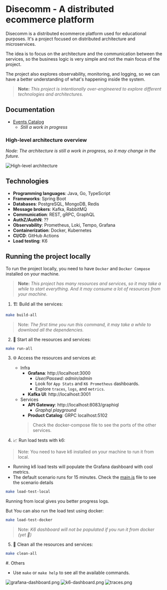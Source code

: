 # Disecomm - A distributed ecommerce platform

Disecomm is a distributed ecommerce platform used for educational purposes. It's a project
focused on distributed architecture and microservices.

The idea is to focus on the architecture and the communication between the services, so the
business logic is very simple and not the main focus of the project.

The project also explores observability, monitoring, and logging, so we can have a better
understanding of what's happening inside the system.

> **Note:** _This project is intentionally over-engineered to explore different technologies and
architectures._

## Documentation

- [Events Catalog](https://giovannymassuia.github.io/disecomm)
  - _Still a work in progress_ 

### High-level architecture overview

_Node: The architecture is still a work in progress, so it may change in the future._

![High-level architecture](./assets/high-level-architecture-dark.png)

## Technologies

- **Programming languages**: Java, Go, TypeScript
- **Frameworks**: Spring Boot
- **Databases**: PostgreSQL, MongoDB, Redis
- **Message brokers**: Kafka, RabbitMQ
- **Communication**: REST, gRPC, GraphQL
- **AuthZ/AuthN**: ??
- **Observability**: Prometheus, Loki, Tempo, Grafana
- **Containerization**: Docker, Kubernetes
- **CI/CD**: GitHub Actions
- **Load testing**: K6

## Running the project locally

To run the project locally, you need to have `Docker` and `Docker Compose` installed on your machine.

> **Note:** _This project has many resources and services, so it may take a while to start everything.
> And it may consume a lot of resources from your machine._

1. 🏗️ Build all the services:
```bash
make build-all
```
> Note: _The first time you run this command, it may take a while to download all the dependencies._

2. 🚀 Start all the resources and services:
```bash
make run-all
```

3. 🌐 Access the resources and services at:
    - Infra
        - **Grafana**: http://localhost:3000
            - _User/Passwd: admin/admin_
            - Look for `App Stats` and `K6 Prometheus` dashboards.
            - Explore `traces`, `logs`, and `metrics`.
        - **Kafka UI**: http://localhost:3001
    - Services
        - **API Gateway**: http://localhost:8083/graphiql
            - _Graphql playground_
        - **Product Catalog**: GRPC localhost:5102
      > Check the docker-compose file to see the ports of the other services.

4. 📈 Run load tests with k6:
> Note: You need to have k6 installed on your machine to run it from local.
- Running k6 load tests will populate the Grafana dashboard with cool metrics.
- The default scenario runs for 15 minutes. Check the [main.js](./local-dev/k6/main.js) file to see the scenario details
```bash
make load-test-local
```
Running from local gives you better progress logs.

But You can also run the load test using docker:
```bash
make load-test-docker
```
> Note: _K6 dashboard will not be populated if you run it from docker (yet 😬)_

5. 🧹 Clean all the resources and services:
```bash
make clean-all
```

#. Others
- Use `make` or `make help` to see all the available commands.

![grafana-dashboard.png](assets/grafana-dashboard.png)
![k6-dashboard.png](assets/k6-dashboard.png)
![traces.png](traces.png)
